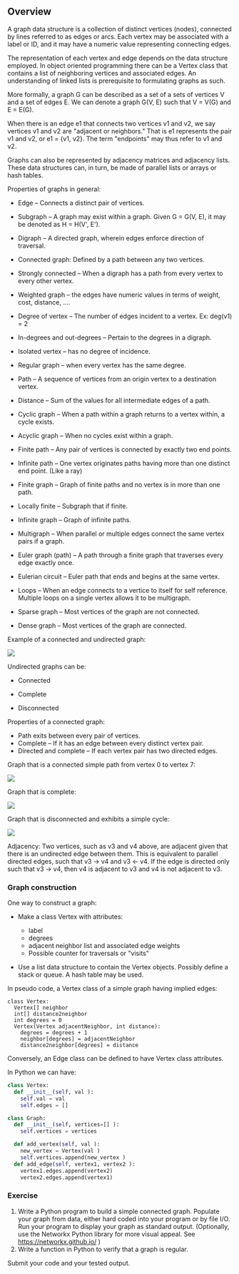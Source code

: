 ## Overview

A graph data structure is a collection of distinct vertices (nodes),
connected by lines referred to as edges or arcs. Each vertex may be
associated with a label or ID, and it may have a numeric value
representing connecting edges.

The representation of each vertex and edge depends on the data structure
employed. In object oriented programming there can be a Vertex class
that contains a list of neighboring vertices and associated edges. An
understanding of linked lists is prerequisite to formulating graphs as
such. 

More formally, a graph G can be described as a set of a sets of vertices
V and a set of edges E. We can denote a graph G(V, E) such that V = V(G)
and E = E(G). 

When there is an edge e1 that connects two vertices v1 and v2, we say
vertices v1 and v2 are "adjacent or neighbors."  That is e1 represents
the pair v1 and v2, or e1 = {v1, v2}. The term "endpoints" may thus
refer to v1 and v2.

Graphs can also be represented by adjacency matrices and adjacency
lists. These data structures can, in turn, be made of parallel lists or
arrays or hash tables.

Properties of graphs in general:

  - Edge – Connects a distinct pair of vertices.

  - Subgraph – A graph may exist within a graph. Given G = G(V, E), it
    may be denoted as H = H(V', E').

  - Digraph – A directed graph, wherein edges enforce direction of
    traversal. 

  - Connected graph: Defined by a path between any two vertices.

  - Strongly connected – When a digraph has a path from every vertex to
    every other vertex.

  - Weighted graph – the edges have numeric values in terms of weight,
    cost, distance, .... 
    
  - Degree of vertex – The number of edges incident to a vertex. Ex:
    deg(v1) = 2

  - In-degrees and out-degrees – Pertain to the degrees in a digraph.

  - Isolated vertex – has no degree of incidence. 

  - Regular graph – when every vertex has the same degree.

  - Path – A sequence of vertices from an origin vertex to a destination
    vertex. 

  - Distance – Sum of the values for all intermediate edges of a path. 

  - Cyclic graph – When a path within a graph returns to a vertex
    within, a cycle exists.

  - Acyclic graph – When no cycles exist within a graph.

  - Finite path – Any pair of vertices is connected by exactly two end
    points.

  - Infinite path – One vertex originates paths having more than one
    distinct end point. (Like a ray)

  - Finite graph – Graph of finite paths and no vertex is in more than
    one path.  

  - Locally finite – Subgraph that if finite.

  - Infinite graph – Graph of infinite paths.

  - Multigraph – When parallel or multiple edges connect the same vertex
    pairs if a graph.

  - Euler graph (path) – A path through a finite graph that traverses
    every edge exactly once. 
    
        

  - Eulerian circuit – Euler path that ends and begins at the same
    vertex.

  - Loops – When an edge connects to a vertice to itself for self
    reference. Multiple loops on a single vertex allows it to be
    multigraph. 

  - Sparse graph – Most vertices of the graph are not connected.
    
        

  - Dense graph – Most vertices of the graph are connected. 

Example of a connected and undirected graph:

![](Pictures/100002010000032000000258C12A946F6AE91BDB.png)

Undirected graphs can be:

  - Connected 

  - Complete 

  - Disconnected

Properties of a connected graph:

  - Path exits between every pair of vertices.
  - Complete – If it has an edge between every distinct vertex pair.
  - Directed and complete – If each vertex pair has two directed edges.

Graph that is a connected simple path from vertex 0 to vertex 7:

![](Pictures/10000201000002630000017E15A39C4C736BEB4A.png)


Graph that is complete:

![](Pictures/10000201000003200000025806584E62A2017D1C.png)

Graph that is disconnected and exhibits a simple cycle:

![](Pictures/10000201000001F4000001F4B29596B532D30046.png)

Adjacency: Two vertices, such as v3 and v4 above, are adjacent given
that there is an undirected edge between them. This is equivalent to
parallel directed edges, such that v3 → v4 and v3 ← v4. If the edge is
directed only such that v3 → v4, then v4 is adjacent to v3 and v4 is not
adjacent to v3.

### Graph construction

One way to construct a graph:

  - Make a class Vertex with attributes:
      - label
      - degrees
      - adjacent neighbor list and associated edge weights
      - Possible counter for traversals or "visits"

  - Use a list data structure to contain the Vertex objects. Possibly
    define a stack or queue. A hash table may be used.

In pseudo code, a Vertex class of a simple graph having implied edges:

```
class Vertex:
  Vertex[] neighbor
  int[] distance2neighbor 
  int degrees = 0
  Vertex(Vertex adjacentNeighbor, int distance):
    degrees = degrees + 1 
    neighbor[degrees] = adjacentNeighbor
    distance2neighbor[degrees] = distance
```
Conversely, an Edge class can be defined to have Vertex class
attributes. 

In Python we can have:

```python
class Vertex:
  def __init__(self, val ):
    self.val = val
    self.edges = []

class Graph:
  def __init__(self, vertices=[] ):
    self.vertices = vertices

  def add_vertex(self, val ):
    new_vertex = Vertex(val )
    self.vertices.append(new_vertex )
  def add_edge(self, vertex1, vertex2 ):
    vertex1.edges.append(vertex2)
    vertex2.edges.append(vertex1)
```
### Exercise

1. Write a Python program to build a simple connected graph. Populate
your graph from data, either hard coded into your program or by file
I/O. Run your program to display your graph as standard output.
(Optionally, use the Networkx Python library for more visual appeal. See
<https://networkx.github.io/> )
2. Write a function in Python to verify that a graph is regular.

Submit your code and your tested output.
